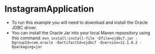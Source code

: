 # InstagramApplication

* To run this example you will need to download and install the Oracle JDBC driver.
* You can install the Oracle Jar into your local Maven repsository using this command: `mvn install:install-file -Dfile=ojdbc7.jar -DgroupId=com.oracle -DartifactId=ojdbc7 -Dversion=12.1.0.2 -Dpackaging=jar`